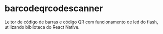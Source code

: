 ﻿# barcodeqrcodescanner

Leitor de código de barras e código QR com funcionamento de led do flash, utilizando biblioteca do React Native.
